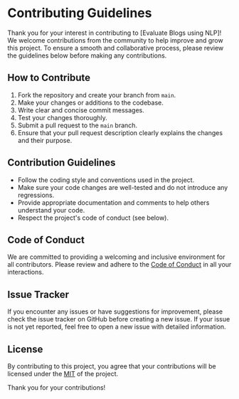 # Contributing Guidelines

Thank you for your interest in contributing to [Evaluate Blogs using NLP]! We welcome contributions from the community to help improve and grow this project. To ensure a smooth and collaborative process, please review the guidelines below before making any contributions.

## How to Contribute

1. Fork the repository and create your branch from `main`.
2. Make your changes or additions to the codebase.
3. Write clear and concise commit messages.
4. Test your changes thoroughly.
5. Submit a pull request to the `main` branch.
6. Ensure that your pull request description clearly explains the changes and their purpose.

## Contribution Guidelines

- Follow the coding style and conventions used in the project.
- Make sure your code changes are well-tested and do not introduce any regressions.
- Provide appropriate documentation and comments to help others understand your code.
- Respect the project's code of conduct (see below).

## Code of Conduct

We are committed to providing a welcoming and inclusive environment for all contributors. Please review and adhere to the [Code of Conduct](CODE_OF_CONDUCT.md) in all your interactions.

## Issue Tracker

If you encounter any issues or have suggestions for improvement, please check the issue tracker on GitHub before creating a new issue. If your issue is not yet reported, feel free to open a new issue with detailed information.

## License

By contributing to this project, you agree that your contributions will be licensed under the [MIT](LICENSE) of the project.

Thank you for your contributions!
